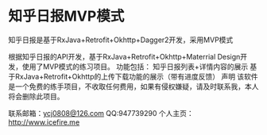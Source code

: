 # 知乎日报MVP模式
知乎日报是基于RxJava+Retrofit+Okhttp+Dagger2开发，采用MVP模式

根据知乎日报的API开发，基于RxJava+Retrofit+Okhttp+Materrial Design开发，使用了MVP模式的练习项目。 功能包括： 知乎日报列表+详情内容的展示 基于RxJava+Retrofit+Okhttp的上传下载功能的展示（带有进度反馈）
声明 该软件是一个免费的练手项目，不收取任何费用，如果有侵权嫌疑，请及时联系我，本人将会删除此项目。

  联系邮箱：ycj0808@126.com
  QQ:947739290
  个人主页：http://www.icefire.me
